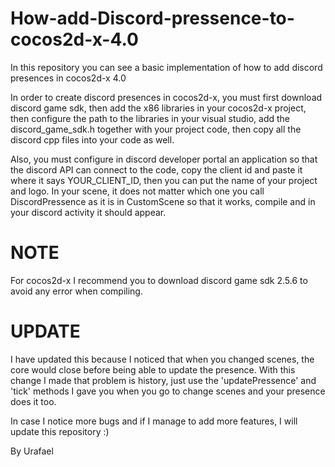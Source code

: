 # How-add-Discord-pressence-to-cocos2d-x-4.0 
In this repository you can see a basic implementation of how to add discord presences in cocos2d-x 4.0

In order to create discord presences in cocos2d-x, you must first download discord game sdk, then add the x86 libraries in your cocos2d-x project, then configure the path to the libraries in your visual studio, add the discord_game_sdk.h together with your project code, then copy all the discord cpp files into your code as well.

Also, you must configure in discord developer portal an application so that the discord API can connect to the code, copy the client id and paste it where it says YOUR_CLIENT_ID, then you can put the name of your project and logo. In your scene, it does not matter which one you call DiscordPressence as it is in CustomScene so that it works, compile and in your discord activity it should appear.

# NOTE
For cocos2d-x I recommend you to download discord game sdk 2.5.6 to avoid any error when compiling. 


# UPDATE

I have updated this because I noticed that when you changed scenes, the core would close before being able to update the presence. With this change I made that problem is history, just use the 'updatePressence' and 'tick' methods I gave you when you go to change scenes and your presence does it too.

In case I notice more bugs and if I manage to add more features, I will update this repository :)

By Urafael
